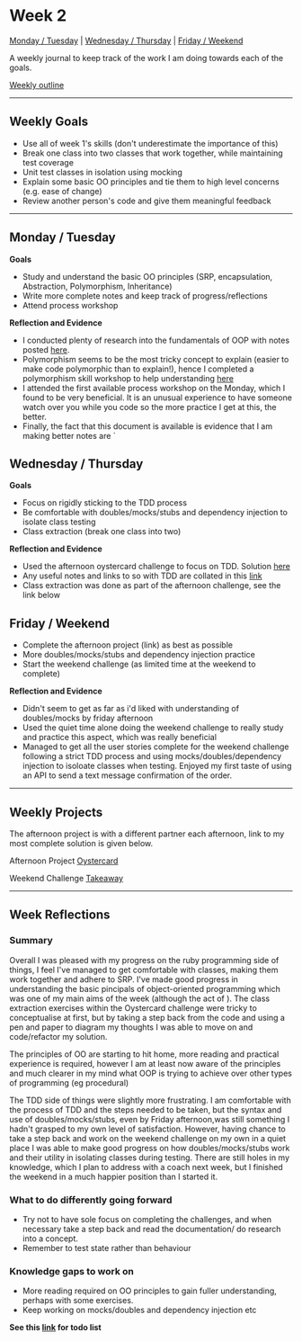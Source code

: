 # Week 2

[Monday / Tuesday](#monday--tuesday) | [Wednesday / Thursday](#wednesday--thursday) | [Friday / Weekend](#friday--weekend)

A weekly journal to keep track of the work I am doing towards each of the goals.

[Weekly outline](https://github.com/makersacademy/course/blob/master/week_outlines.md/)

------
## Weekly Goals

- Use all of week 1's skills (don't underestimate the importance of this)
- Break one class into two classes that work together, while maintaining test coverage
- Unit test classes in isolation using mocking
- Explain some basic OO principles and tie them to high level concerns (e.g. ease of change)
- Review another person's code and give them meaningful feedback

------
## Monday / Tuesday


**Goals**
- Study and understand the basic OO principles (SRP, encapsulation, Abstraction, Polymorphism, Inheritance)
- Write more complete notes and keep track of progress/reflections
- Attend process workshop

**Reflection and Evidence**
- I conducted plenty of research into the fundamentals of OOP with notes posted [here](https://github.com/ajbacon/Portfolio/blob/master/course_notes/OO_programming_notes.md). 
- Polymorphism seems to be the most tricky concept to explain (easier to make code polymorphic than to explain!), hence I completed a polymorphism skill workshop to help understanding [here](https://github.com/ajbacon/makers_practicals/tree/master/oo_relationships)
- I attended the first available process workshop on the Monday, which I found to be very beneficial. It is an unusual experience to have someone watch over you while you code so the more practice I get at this, the better. 
- Finally, the fact that this document is available is evidence that I am making better notes are 
`
## Wednesday / Thursday

**Goals** 
- Focus on rigidly sticking to the TDD process 
- Be comfortable with doubles/mocks/stubs and dependency injection to isolate class testing
- Class extraction (break one class into two)

**Reflection and Evidence**
- Used the afternoon oystercard challenge to focus on TDD. Solution [here](https://github.com/ajbacon/oystercard_challenge)
- Any useful notes and links to so with TDD are collated in this [link](https://github.com/ajbacon/Portfolio/blob/master/course_notes/TDD_notes.md)
- Class extraction was done as part of the afternoon challenge, see the link below


## Friday / Weekend

- Complete the afternoon project (link) as best as possible
- More doubles/mocks/stubs and dependency injection practice
- Start the weekend challenge (as limited time at the weekend to complete)

**Reflection and Evidence**
- Didn't seem to get as far as i'd liked with understanding of doubles/mocks by friday afternoon 
- Used the quiet time alone doing the weekend challenge to really study and practice this aspect, which was really beneficial
- Managed to get all the user stories complete for the weekend challenge following a strict TDD process and using mocks/doubles/dependency injection to isoloate classes when testing. Enjoyed my first taste of using an API to send a text message confirmation of the order.

------

## Weekly Projects

The afternoon project is with a different partner each afternoon, link to my most complete solution is given below.

Afternoon Project [Oystercard](https://github.com/ajbacon/oystercard_challenge)

Weekend Challenge [Takeaway](https://github.com/ajbacon/takeaway-challenge)

------
## Week Reflections

### Summary

Overall I was pleased with my progress on the ruby programming side of things, I feel I've managed to get comfortable with classes, making them work together and adhere to SRP. I've made good progress in understanding the basic pincipals of object-oriented programming which was one of my main aims of the week (although the act of ). The class extraction exercises within the Oystercard challenge were tricky to conceptualise at first, but by taking a step back from the code and using a pen and paper to diagram my thoughts I was able to move on and code/refactor my solution. 

The principles of OO are starting to hit home, more reading and practical experience is required, however I am at least now aware of the principles and much clearer in my mind what OOP is trying to achieve over other types of programming (eg procedural)

The TDD side of things were slightly more frustrating. I am comfortable with the process of TDD and the steps needed to be taken, but the syntax and use of doubles/mocks/stubs, even by Friday afternoon,was still something I hadn't grasped to my own level of satisfaction. However, having chance to take a step back and work on the weekend challenge on my own in a quiet place I was able to make good progress on how doubles/mocks/stubs work and their utility in isolating classes during testing. There are still holes in my knowledge, which I plan to address with a coach next week, but I finished the weekend in a much happier position than I started it.


### What to do differently going forward

- Try not to have sole focus on completing the challenges, and when necessary take a step back and read the documentation/ do research into a concept. 
- Remember to test state rather than behaviour

### Knowledge gaps to work on

- More reading required on OO principles to gain fuller understanding, perhaps with some exercises.
- Keep working on mocks/doubles and dependency injection etc

**See this [link](https://github.com/ajbacon/Portfolio/blob/master/todo_list.md) for todo list**
